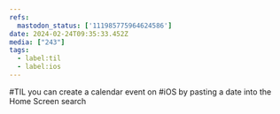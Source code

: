 ```yaml
---
refs:
  mastodon_status: ['111985775964624586']
date: 2024-02-24T09:35:33.452Z
media: ["243"]
tags:
  - label:til
  - label:ios
---
```


#TIL you can create a calendar event on #iOS by pasting a date into the Home Screen search
